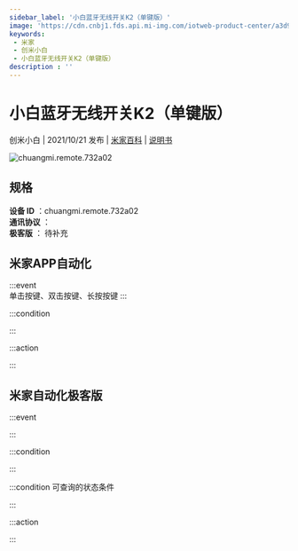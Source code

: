 ```yaml
---
sidebar_label: '小白蓝牙无线开关K2（单键版）'
image: 'https://cdn.cnbj1.fds.api.mi-img.com/iotweb-product-center/a3d9687d0e789391435b30bc1522651a_1629970721065.png?GalaxyAccessKeyId=AKVGLQWBOVIRQ3XLEW&Expires=9223372036854775807&Signature=fJNYvXOeU3xbKbZEhUBc8N+JJ68='
keywords: 
 - 米家
 - 创米小白
 - 小白蓝牙无线开关K2（单键版）
description : ''
---
```

# 小白蓝牙无线开关K2（单键版）

创米小白 | 2021/10/21 发布 | [米家百科](https://home.mi.com/webapp/content/baike/product/index.html?model=chuangmi.remote.732a02) | [说明书](https://home.mi.com/views/introduction.html?model=chuangmi.remote.732a02&region=cn)

![chuangmi.remote.732a02](https://cdn.cnbj1.fds.api.mi-img.com/iotweb-product-center/a3d9687d0e789391435b30bc1522651a_1629970721065.png?GalaxyAccessKeyId=AKVGLQWBOVIRQ3XLEW&Expires=9223372036854775807&Signature=fJNYvXOeU3xbKbZEhUBc8N+JJ68=)

## 规格  
> 
**设备 ID** ：chuangmi.remote.732a02  
**通讯协议** ：  
**极客版**  ： 待补充 


## 米家APP自动化  

:::event  
单击按键、双击按键、长按按键
:::

:::condition  

:::

:::action   

:::

## 米家自动化极客版  

:::event  

:::

:::condition  

:::

:::condition 可查询的状态条件  

:::

:::action  

:::

        
